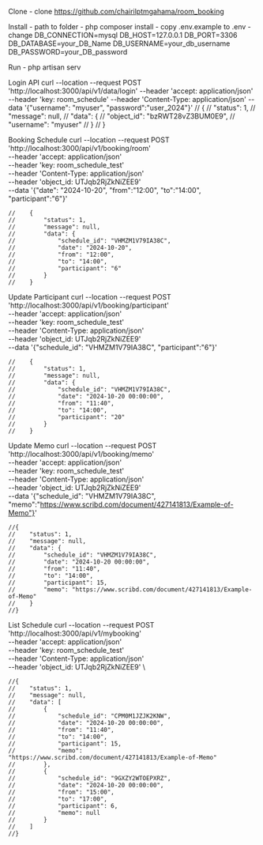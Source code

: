 Clone
    - clone https://github.com/chairilptmgahama/room_booking

Install
    - path to folder
    - php composer install
    - copy .env.example to .env
    - change 
        DB_CONNECTION=mysql
        DB_HOST=127.0.0.1
        DB_PORT=3306
        DB_DATABASE=your_DB_Name
        DB_USERNAME=your_db_username
        DB_PASSWORD=your_DB_password

Run
    - php artisan serv
    

Login API
    curl --location --request POST 'http://localhost:3000/api/v1/data/login' --header 'accept: application/json' --header 'key: room_schedule' --header 'Content-Type: application/json' --data '{"username": "myuser", "password":"user_2024"}'
    //    {
    //        "status": 1,
    //        "message": null,
    //        "data": {
    //            "object_id": "bzRWT28vZ3BUM0E9",
    //            "username": "myuser"
    //        }
    //    }


Booking Schedule
    curl --location --request POST 'http://localhost:3000/api/v1/booking/room' \
    --header 'accept: application/json' \
    --header 'key: room_schedule_test' \
    --header 'Content-Type: application/json' \
    --header 'object_id: UTJqb2RjZkNiZEE9' \
    --data '{"date": "2024-10-20", "from":"12:00", "to":"14:00", "participant":"6"}'

    //    {
    //        "status": 1,
    //        "message": null,
    //        "data": {
    //            "schedule_id": "VHMZM1V79IA38C", 
    //            "date": "2024-10-20",
    //            "from": "12:00",
    //            "to": "14:00",
    //            "participant": "6"
    //        }
    //    }


Update Participant
    curl --location --request POST 'http://localhost:3000/api/v1/booking/participant' \
    --header 'accept: application/json' \
    --header 'key: room_schedule_test' \
    --header 'Content-Type: application/json' \
    --header 'object_id: UTJqb2RjZkNiZEE9' \
    --data '{"schedule_id": "VHMZM1V79IA38C", "participant":"6"}'

    //    {
    //        "status": 1,
    //        "message": null,
    //        "data": {
    //            "schedule_id": "VHMZM1V79IA38C",
    //            "date": "2024-10-20 00:00:00",
    //            "from": "11:40",
    //            "to": "14:00",
    //            "participant": "20"
    //        }
    //    }


Update Memo
    curl --location --request POST 'http://localhost:3000/api/v1/booking/memo' \
    --header 'accept: application/json' \
    --header 'key: room_schedule_test' \
    --header 'Content-Type: application/json' \
    --header 'object_id: UTJqb2RjZkNiZEE9' \
    --data '{"schedule_id": "VHMZM1V79IA38C", "memo":"https://www.scribd.com/document/427141813/Example-of-Memo"}'

    //{
    //    "status": 1,
    //    "message": null,
    //    "data": {
    //        "schedule_id": "VHMZM1V79IA38C",
    //        "date": "2024-10-20 00:00:00",
    //        "from": "11:40",
    //        "to": "14:00",
    //        "participant": 15,
    //        "memo": "https://www.scribd.com/document/427141813/Example-of-Memo"
    //    }
    //}

List Schedule
    curl --location --request POST 'http://localhost:3000/api/v1/mybooking' \
    --header 'accept: application/json' \
    --header 'key: room_schedule_test' \
    --header 'Content-Type: application/json' \
    --header 'object_id: UTJqb2RjZkNiZEE9' \

    //{
    //    "status": 1,
    //    "message": null,
    //    "data": [
    //        {
    //            "schedule_id": "CPM0M1JZJK2KNW",
    //            "date": "2024-10-20 00:00:00",
    //            "from": "11:40",
    //            "to": "14:00",
    //            "participant": 15,
    //            "memo": "https://www.scribd.com/document/427141813/Example-of-Memo"
    //        },
    //        {
    //            "schedule_id": "9GXZY2WTOEPXRZ",
    //            "date": "2024-10-20 00:00:00",
    //            "from": "15:00",
    //            "to": "17:00",
    //            "participant": 6,
    //            "memo": null
    //        }
    //    ]
    //}